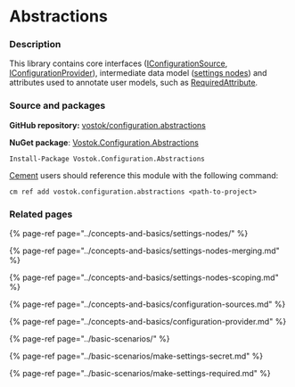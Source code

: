 # Abstractions

### Description

This library contains core interfaces \([IConfigurationSource](https://github.com/vostok/configuration.abstractions/blob/master/Vostok.Configuration.Abstractions/IConfigurationSource.cs), [IConfigurationProvider](https://github.com/vostok/configuration.abstractions/blob/master/Vostok.Configuration.Abstractions/IConfigurationProvider.cs)\), intermediate data model \([settings nodes](https://github.com/vostok/configuration.abstractions/tree/master/Vostok.Configuration.Abstractions/SettingsTree)\) and attributes used to annotate user models, such as [RequiredAttribute](https://github.com/vostok/configuration.abstractions/blob/master/Vostok.Configuration.Abstractions/Attributes/RequiredAttribute.cs).

### Source and packages

**GitHub repository:** [vostok/configuration.abstractions](https://github.com/vostok/configuration.abstractions)

**NuGet package**: [Vostok.Configuration.Abstractions](https://www.nuget.org/packages/Vostok.Configuration.Abstractions)

```text
Install-Package Vostok.Configuration.Abstractions
```

[Cement](https://github.com/skbkontur/cement) users should reference this module with the following command:

```text
cm ref add vostok.configuration.abstractions <path-to-project>
```

### Related pages

{% page-ref page="../concepts-and-basics/settings-nodes/" %}

{% page-ref page="../concepts-and-basics/settings-nodes-merging.md" %}

{% page-ref page="../concepts-and-basics/settings-nodes-scoping.md" %}

{% page-ref page="../concepts-and-basics/configuration-sources.md" %}

{% page-ref page="../concepts-and-basics/configuration-provider.md" %}

{% page-ref page="../basic-scenarios/" %}

{% page-ref page="../basic-scenarios/make-settings-secret.md" %}

{% page-ref page="../basic-scenarios/make-settings-required.md" %}



